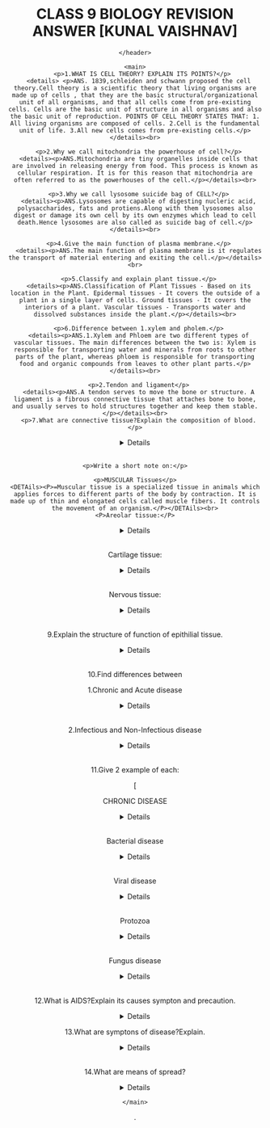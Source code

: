 <!DOCTYPE html>
<html lang="en">
<head>
    <meta charset="UTF-8">
    <meta http-equiv="X-UA-Compatible" content="IE=edge">
    <meta name="viewport" content="width=device-width, initial-scale=1.0">
    <title>Document</title>
</head>
<body>
    <header>
        <h1> <center>CLASS 9 BIOLOGY REVISION ANSWER [KUNAL VAISHNAV] </center></h1>

    </header>

    <main>
        <p>1.WHAT IS CELL THEORY? EXPLAIN ITS POINTS?</p>
      <details> <p>ANS. 1839,schleiden and schwann proposed the cell theory.Cell theory is a scientific theory that living organisms are made up of cells , that they are the basic structural/organizational unit of all organisms, and that all cells come from pre-existing cells. Cells are the basic unit of structure in all organisms and also the basic unit of reproduction. POINTS OF CELL THEORY STATES THAT: 1. All living organisms are composed of cells. 2.Cell is the fundamental unit of life. 3.All new cells comes from pre-existing cells.</p></details><br>

      <p>2.Why we call mitochondria the powerhouse of cell?</p>
      <details><p>ANS.Mitochondria are tiny organelles inside cells that are involved in releasing energy from food. This process is known as cellular respiration. It is for this reason that mitochondria are often referred to as the powerhouses of the cell.</p></details><br>

      <p>3.Why we call lysosome suicide bag of CELL?</p>
      <details><p>ANS.Lysosomes are capable of digesting nucleric acid, polysaccharides, fats and protiens.Along with them lysosomes also digest or damage its own cell by its own enzymes which lead to cell death.Hence lysosomes are also called as suicide bag of cell.</p></details><br>

      <p>4.Give the main function of plasma membrane.</p>
      <details><p>ANS.The main function of plasma membrane is it regulates the transport of material entering and exiting the cell.</p></details><br>

      <p>5.Classify and explain plant tissue.</p>
      <details><p>ANS.Classification of Plant Tissues - Based on its location in the Plant. Epidermal tissues - It covers the outside of a plant in a single layer of cells. Ground tissues - It covers the interiors of a plant. Vascular tissues - Transports water and dissolved substances inside the plant.</p></details><br>

      <p>6.Difference between 1.xylem and pholem.</p>
      <details><p>ANS.1.Xylem and Phloem are two different types of vascular tissues. The main differences between the two is: Xylem is responsible for transporting water and minerals from roots to other parts of the plant, whereas phloem is responsible for transporting food and organic compounds from leaves to other plant parts.</p></details><br>

      <p>2.Tendon and ligament</p>
      <details><p>ANS.A tendon serves to move the bone or structure. A ligament is a fibrous connective tissue that attaches bone to bone, and usually serves to hold structures together and keep them stable.</p></details><br>
      <p>7.What are connective tissue?Explain the composition of blood.</p>
<details><p>ANS.Connective tissue are type of tissue that binds and supports other tissue of the body. Connective tissue is made up of cells, fibers, and a gel-like substance.The example of connective tissue include cartilage,bone,tendon,adipose tissue.
    Blood has 4 main components:pasma,red blood cells,white blood cells and platelets.</p></details><br>

    <p>Write a short note on:</p>

    <p>MUSCULAR Tissues</p>
    <DETAils><P>=Muscular tissue is a specialized tissue in animals which applies forces to different parts of the body by contraction. It is made up of thin and elongated cells called muscle fibers. It controls the movement of an organism.</P></DETAils><br>
    <P>Areolar tissue:</P>
<DETAils><P>=The areolar tissue is a loose connective tissue that can be seen between the skin and muscles; in the bone marrow as well as around the blood vessels and nerves.</P></DETAils><br>

<p>Cartilage tissue:</p>
<details><p>Cartilage is a non-vascular type of supporting connective tissue that is found throughout the body . Cartilage is a flexible connective tissue that differs from bone in several ways; it is avascular and its microarchitecture is less organized than bone.</p></details><br>
<p>Nervous tissue:</p>
<details><p>Nervous tissue is found in the brain, spinal cord, and nerves. It is responsible for coordinating and controlling many body activities. It stimulates muscle contraction, creates an awareness of the environment, and plays a major role in emotions, memory, and reasoning.</p></details><br>


<p>9.Explain the structure of function of epithilial tissue.</p>
<details><p>ANS.Epithelial tissues are widespread throughout the body. They form the covering of all body surfaces, line body cavities and hollow organs, and are the major tissue in glands. They perform a variety of functions that include protection, secretion, absorption, excretion, filtration, diffusion, and sensory reception.</p></details><br>

<p>10.Find differences between</p>
<p>1.Chronic and Acute disease</p>
<details><p>Acute illnesses generally develop suddenly and last a short time, often only a few days or weeks. Chronic conditions develop slowly and may worsen over an extended period of time-months to years.</p></details><br>

<P>2.Infectious and Non-Infectious disease</P>
<details><p>=Infectious diseases are transmitted from person-to-person through the transfer of a pathogen such as bacteria, viruses, fungi or parasites. A non-infectious disease cannot be transmitted through a pathogen and is caused by a variety of other circumstantial factors.</p></details><br>

<p>11.Give 2 example of each:</p>
[<p>CHRONIC DISEASE </p>
<details><p>1.CANCER 2.HEART DISEASE</p></details><br>

<p>Bacterial disease</p>
<details><p>1.CHOLERA 2.DIPTHERIA</p></details><br>

<p>Viral disease</p>
<details><p>1.AIDS 2.CHICKENPOX</p></details>
<br>
<p>Protozoa</p>
<details><p>1.MALARIA 2.TOXOPLASMOSIS</p></details><br>
<p>Fungus disease</p>
<details><p>1.RINGWORM 2.YEAST INFECTION</p></details><br>

<p>12.What is AIDS?Explain its causes sympton and precaution.</p>
<details><p>ANS.Acquired Immune Deficiency Syndrome or AIDS(It spread by HIV)its infective human immune system.Its cronic and infectious disease. <br>
<p> Causes</p>
1.Unprotected sexual intercourse. <br>
2.Through blood transmission. <br>
3.Infected injection. <br>
4.From infected mother to children. 
<br>
<p>SYMPTONS</p> 
1.Immune system getting weak day by day. <br>
2.Weight loss. <br>
Sweat during sleep. <br>

<p>PREVENTION</p>

<p>Always keep protected sex honest to 1 partner.</p></details>

<p>13.What are symptons of disease?Explain.</p>
<details><p>Ans.There are many symptons of disease.Every disease has different symptons.1.FEVER 2.DIARRHEA 3.COLD 4.MUSCLE ACHES 5.HEADACHE 6.COUGHING 7.PROBLEM IN DIGESTIVE SYSTEM.</p></details><br>



<p>14.What are means of spread?</p>
<details><p>ANS.Infectious diseases spread from an infected person to a healthy person through air, water, food,vectors, physical contact and sexual contact.</p></details>





</p></details>




    </main>
    
</body>
</html>
.
